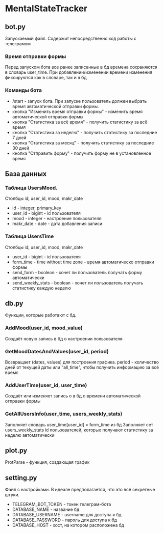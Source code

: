 # MentalStateTracker
## bot.py
Запускаемый файл. Содержит непосредственно код работы с телеграмом
### Время отправки формы
Перед запуском бота все ранее записанные в бд времена сохраняются в словарь user_time.
При добавлении/изменении времени изменения фиксируются как в словаре, так и в бд
### Команды бота
- /start - запуск бота. При запуске пользователь должен выбрать время автоматической отправки формы.
- кнопка "Изменить время отправки формы" - изменить время автоматической отправки формы
- кнопка "Статистика за всё время" - получить статистику за всё время
- кнопка "Статистика за неделю" - получить статистику за последние 7 дней
- кнопка "Статистика за месяц" - получить статистику за последние 30 дней
- кнопка "Отправить форму" - получить форму не в установленное время

## База данных
### Таблица UsersMood.
Столбцы id, user_id, mood, makr_date
- id - integer, primary_key
- user_id - bigint - id пользователя
- mood - integer - настроение пользователя
- makr_date - date - дата добавления записи
### Таблица UsersTime
Столбцы id, user_id, mood, makr_date
- user_id - bigint - id пользователя
- form_time - time without time zone - время автоматическо отправки формы
- send_form - boolean - хочет ли пользователь получать форму автоматически
- send_weekly_stats - boolean - хочет ли пользователь получать статистику каждую неделю
## db.py
Функции, которые работают с бд. 
### AddMood(user_id, mood_value)
Cоздаёт новую запись в бд о настроении пользователя
### GetMoodDatesAndValues(user_id, period)
Возвращает (dates, values) для построения графика.
period - количество дней от текущей даты или "all_time", чтобы получить информацию за всё время
### AddUserTime(user_id, user_time)
Создаёт или изменяет запись о в бд о времени автоматической отправки формы
### GetAllUsersInfo(user_time, users_weekly_stats)
Заполняет словарь user_time[user_id] = form_time из бд
Заполняет сет users_weekly_stats id пользователей, которые получают статистику за неделю автоматически

## plot.py
ProtParse - функция, создающая график

## setting.py
Файл с настройками. В идеале предполагается, что это всё секретные штуки.
- TELEGRAM_BOT_TOKEN - токен телеграм-бота
- DATABASE_NAME - название бд
- DATABASE_USERNAME - username для доступа к бд
- DATABASE_PASSWORD - пароль для доступа к бд 
- DATABASE_HOST - хост, на котором расположена бд